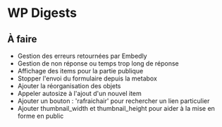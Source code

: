 # WP Digests #

## À faire

- Gestion des erreurs retournées par Embedly
- Gestion de non réponse ou temps trop long de réponse
- Affichage des items pour la partie publique
- Stopper l'envoi du formulaire depuis la metabox
- Ajouter la réorganisation des objets
- Appeler autosize à l'ajout d'un nouvel item
- Ajouter un bouton : 'rafraichair' pour rechercher un lien particulier
- Ajouter thumbnail_width et thumbnail_height pour aider à la mise en forme en public